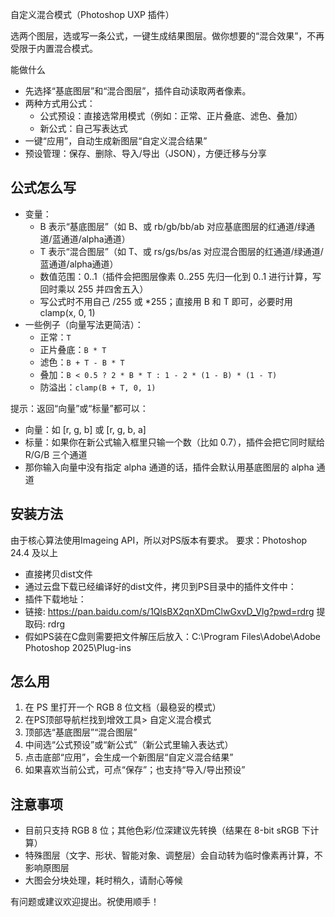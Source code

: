 自定义混合模式（Photoshop UXP 插件）

选两个图层，选或写一条公式，一键生成结果图层。做你想要的“混合效果”，不再受限于内置混合模式。

能做什么
- 先选择“基底图层”和“混合图层”，插件自动读取两者像素。
- 两种方式用公式：
  - 公式预设：直接选常用模式（例如：正常、正片叠底、滤色、叠加）
  - 新公式：自己写表达式
- 一键“应用”，自动生成新图层“自定义混合结果”
- 预设管理：保存、删除、导入/导出（JSON），方便迁移与分享

## 公式怎么写
- 变量：
  - B 表示“基底图层”（如 B、或 rb/gb/bb/ab 对应基底图层的红通道/绿通道/蓝通道/alpha通道）
  - T 表示“混合图层”（如 T、或 rs/gs/bs/as 对应混合图层的红通道/绿通道/蓝通道/alpha通道）
  - 数值范围：0..1（插件会把图层像素 0..255 先归一化到 0..1 进行计算，写回时乘以 255 并四舍五入）
  - 写公式时不用自己 /255 或 *255；直接用 B 和 T 即可，必要时用 clamp(x, 0, 1)
- 一些例子（向量写法更简洁）：
  - 正常：`T`
  - 正片叠底：`B * T`
  - 滤色：`B + T - B * T`
  - 叠加：`B < 0.5 ? 2 * B * T : 1 - 2 * (1 - B) * (1 - T)`
  - 防溢出：`clamp(B + T, 0, 1)`

提示：返回“向量”或“标量”都可以：
- 向量：如 [r, g, b] 或 [r, g, b, a]
- 标量：如果你在新公式输入框里只输一个数（比如 0.7），插件会把它同时赋给 R/G/B 三个通道
- 那你输入向量中没有指定 alpha 通道的话，插件会默认用基底图层的 alpha 通道

## 安装方法
由于核心算法使用Imageing API，所以对PS版本有要求。
要求：Photoshop 24.4 及以上

- 直接拷贝dist文件
- 通过云盘下载已经编译好的dist文件，拷贝到PS目录中的插件文件中：
- 插件下载地址：
- 链接: https://pan.baidu.com/s/1QlsBX2qnXDmClwGxvD_Vlg?pwd=rdrg 提取码: rdrg
- 假如PS装在C盘则需要把文件解压后放入：C:\Program Files\Adobe\Adobe Photoshop 2025\Plug-ins

## 怎么用
1. 在 PS 里打开一个 RGB 8 位文档（最稳妥的模式）
2. 在PS顶部导航栏找到增效工具> 自定义混合模式
3. 顶部选“基底图层”“混合图层”
4. 中间选“公式预设”或“新公式”（新公式里输入表达式）
5. 点击底部“应用”，会生成一个新图层“自定义混合结果”
6. 如果喜欢当前公式，可点“保存”；也支持“导入/导出预设”

## 注意事项
- 目前只支持 RGB 8 位；其他色彩/位深建议先转换（结果在 8-bit sRGB 下计算）
- 特殊图层（文字、形状、智能对象、调整层）会自动转为临时像素再计算，不影响原图层
- 大图会分块处理，耗时稍久，请耐心等候


有问题或建议欢迎提出。祝使用顺手！